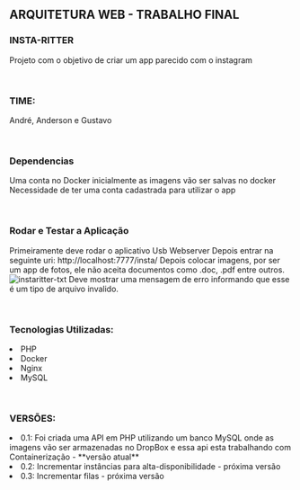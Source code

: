 <H2>ARQUITETURA WEB - TRABALHO FINAL</H2>

<H3>INSTA-RITTER</H3>
Projeto com o objetivo de criar um app parecido com o instagram

<br><H3>TIME:</br></H3>
André, Anderson e Gustavo

<br><H3>Dependencias</br></H3>
Uma conta no Docker inicialmente as imagens vão ser salvas no docker
Necessidade de ter uma conta cadastrada para utilizar o app

<br><H3>Rodar e Testar a Aplicação</br></H3>
Primeiramente deve rodar o aplicativo Usb Webserver
Depois entrar na seguinte uri: http://localhost:7777/insta/
Depois colocar imagens, por ser um app de fotos, ele não aceita documentos como .doc, .pdf entre outros.
![instaritter-txt](https://user-images.githubusercontent.com/19877736/43298463-74d47396-912c-11e8-9658-cef4cf355e81.png)
Deve mostrar uma mensagem de erro informando que esse é um tipo de arquivo invalido.

<br><H3>Tecnologias Utilizadas:</br></H3>
<li>PHP</li>
<li>Docker</li>
<li>Nginx</li>
<li>MySQL</li>

<br><H3>VERSÕES:<br></H3>
<li>0.1: Foi criada uma API em PHP utilizando um banco MySQL onde as imagens vão ser armazenadas no DropBox e essa api esta trabalhando com Containerização - **versão atual**</li>
<li>0.2: Incrementar instâncias para alta-disponibilidade - próxima versão</li>
<li>0.3: Incrementar filas - próxima versão</li>
